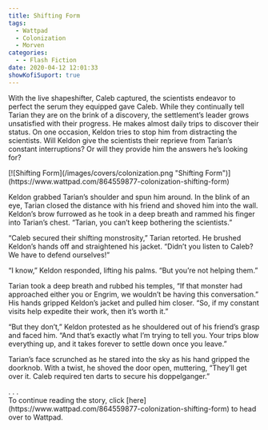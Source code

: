 ```yaml
---
title: Shifting Form
tags:
  - Wattpad
  - Colonization
  - Morven
categories:
  - - Flash Fiction
date: 2020-04-12 12:01:33
showKofiSuport: true
---
```


With the live shapeshifter, Caleb captured, the scientists endeavor to perfect the serum they equipped gave Caleb. While they continually tell Tarian they are on the brink of a discovery, the settlement’s leader grows unsatisfied with their progress. He makes almost daily trips to discover their status. On one occasion, Keldon tries to stop him from distracting the scientists.<!-- more --> Will Keldon give the scientists their reprieve from Tarian’s constant interruptions? Or will they provide him the answers he’s looking for?

<div class="center">[![Shifting Form](/images/covers/colonization.png "Shifting Form")](https://www.wattpad.com/864559877-colonization-shifting-form)</div>

Keldon grabbed Tarian’s shoulder and spun him around. In the blink of an eye, Tarian closed the distance with his friend and shoved him into the wall. Keldon’s brow furrowed as he took in a deep breath and rammed his finger into Tarian’s chest. “Tarian, you can’t keep bothering the scientists.”

“Caleb secured their shifting monstrosity,” Tarian retorted. He brushed Keldon’s hands off and straightened his jacket. “Didn’t you listen to Caleb? We have to defend ourselves!”

“I know,” Keldon responded, lifting his palms. “But you’re not helping them.”

Tarian took a deep breath and rubbed his temples, “If that monster had approached either you or Engrim, we wouldn’t be having this conversation.” His hands gripped Keldon’s jacket and pulled him closer. “So, if my constant visits help expedite their work, then it’s worth it.”

“But they don’t,” Keldon protested as he shouldered out of his friend’s grasp and faced him. “And that’s exactly what I’m trying to tell you. Your trips blow everything up, and it takes forever to settle down once you leave.”

Tarian’s face scrunched as he stared into the sky as his hand gripped the doorknob. With a twist, he shoved the door open, muttering, “They’ll get over it. Caleb required ten darts to secure his doppelganger.”

<div class="center story-ellipses">
.
.
.
</div><div class="center">To continue reading the story, click [here](https://www.wattpad.com/864559877-colonization-shifting-form) to head over to Wattpad.</div>
